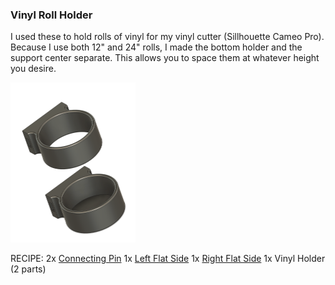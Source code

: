 ### Vinyl Roll Holder

I used these to hold rolls of vinyl for my vinyl cutter (Sillhouette Cameo Pro).  Because I use both 12" and 24" rolls, I made the bottom holder and the support center separate.  This allows you to space them at whatever height you desire.

<img src="VinylHolder.png" alt="drawing" width="200"/>

RECIPE: 
2x [Connecting Pin](https://github.com/aderusha/DDD-Printable-Wall-Control-System/blob/main/Accessories/4x10x8mm%20Pin.stl)
1x [Left Flat Side](https://github.com/aderusha/DDD-Printable-Wall-Control-System/blob/main/Sidepieces/Flats/1x0%20Flat%20Left.stl)
1x [Right Flat Side](https://github.com/aderusha/DDD-Printable-Wall-Control-System/blob/main/Sidepieces/Flats/1x0%20Flat%20Right.stl)
1x Vinyl Holder (2 parts)
